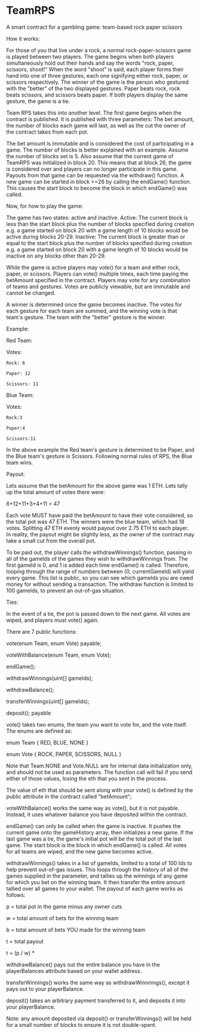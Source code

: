 # TeamRPS
A smart contract for a gambling game: team-based rock paper scissors

How it works:

For those of you that live under a rock, a normal rock-paper-scissors game is played between two players. The game begins when both players simultaneously hold out their hands and say the words "rock, paper, scissors, shoot!" When the word "shoot" is said, each player forms their hand into one of three gestures, each one signifying either rock, paper, or scissors respectively. The winner of the game is the person who gestured with the "better" of the two displayed gestures. Paper beats rock, rock beats scissors, and scissors beats paper. If both players display the same gesture, the game is a tie.

Team RPS takes this into another level. The first game begins when the contract is published. It is published with three parameters: The bet amount, the number of blocks each game will last, as well as the cut the owner of the contract takes from each pot.

The bet amount is immutable and is considered the cost of participating in a game.
The number of blocks is better explained with an example. Assume the number of blocks set is 5. Also assume that the current game of TeamRPS was initialized in block 20. This means that at block 26, the game is considered over and players can no longer participate in this game. Payouts from that game can be requested via the withdraw() function. A new game can be started in block >=26 by calling the endGame() function. This causes the start block to become the block in which endGame() was called.

Now, for how to play the game:

The game has two states: active and inactive.
Active: The current block is less than the start block plus the number of blocks specified during creation
  e.g. a game started on block 20 with a game length of 10 blocks would be active during blocks 20-29.
Inactive: The current block is greater than or equal to the start block plus the number of blocks specified during creation
  e.g. a game started on block 20 with a game length of 10 blocks would be inactive on any blocks other than 20-29.

While the game is active players may vote() for a team and either rock, paper, or scissors. Players can vote() multiple times, each time paying the betAmount specified in the contract. Players may vote for any combination of teams and gestures. Votes are publicly viewable, but are immutable and cannot be changed.

A winner is determined once the game becomes inactive. The votes for each gesture for each team are summed, and the winning vote is that team's gesture. The team with the "better" gesture is the winner.

Example:

Red Team:

  Votes:

    Rock: 6

    Paper: 12

    Scissors: 11

Blue Team:

  Votes:

    Rock:3

    Paper:4

    Scissors:11

In the above example the Red team's gesture is determined to be Paper, and the Blue team's gesture is Scissors. Following normal rules of RPS, the Blue team wins.

Payout:

Lets assume that the betAmount for the above game was 1 ETH. Lets tally up the total amount of votes there were:

  6+12+11+3+4+11 = 47

Each vote MUST have paid the betAmount to have their vote considered, so the total pot was 47 ETH. The winners were the blue team, which had 18 votes. Splitting 47 ETH evenly would payout over 2.75 ETH to each player. In reality, the payout might be slightly less, as the owner of the contract may take a small cut from the overall pot.

To be paid out, the player calls the withdrawWinnings() function, passing in all of the gameIds of the games they wish to withdrawWinnings from. The first gameId is 0, and 1 is added each time endGame() is called. Therefore, looping through the range of numbers between (0, currentGameId) will yield every game. This list is public, so you can see which gameIds you are owed money for without sending a transaction. The withdraw function is limited to 100 gameIds, to prevent an out-of-gas situation.

Ties:

In the event of a tie, the pot is passed down to the next game. All votes are wiped, and players must vote() again.

There are 7 public functions:

vote(enum Team, enum Vote) payable;

voteWithBalance(enum Team, enum Vote);

endGame();

withdrawWinnings(uint[] gameIds);

withdrawBalance();

transferWinnings(uint[] gameIds);

deposit(); payable

vote() takes two enums, the team you want to vote for, and the vote itself.
The enums are defined as:

enum Team { RED, BLUE, NONE }

enum Vote { ROCK, PAPER, SCISSORS, NULL }

Note that Team.NONE and Vote.NULL are for internal data initialization only, and should not be used as parameters. The function call will fail if you send either of those values, losing the eth that you sent in the process.

The value of eth that should be sent along with your vote() is defined by the public attribute in the contract called "betAmount";

voteWithBalance() works the same way as vote(), but it is not payable. Instead, it uses whatever balance you have deposited within the contract.

endGame() can only be called when the game is inactive. It pushes the current game onto the gameHistory array, then initializes a new game. If the last game was a tie, the game's initial pot will be the total pot of the last game. The start block is the block in which endGame() is called. All votes for all teams are wiped, and the new game becomes active.

withdrawWinnings() takes in a list of gameIds, limited to a total of 100 Ids to help prevent out-of-gas issues. This loops through the history of all of the games supplied in the parameter, and tallies up the winnings of any game for which you bet on the winning team. It then transfer the entire amount tallied over all games to your wallet. The payout of each game works as follows:

  p = total pot in the game minus any owner cuts

  w = total amount of bets for the winning team

  b = total amount of bets YOU made for the winning team

  t = total payout

  t = (p / w) *

withdrawBalance() pays out the entire balance you have in the playerBalances attribute based on your wallet address.

transferWinnings() works the same way as withdrawWinnnings(), except it pays out to your playerBalance.

deposit() takes an arbitrary payment transferred to it, and deposits it into your playerBalance.

Note: any amount deposited via deposit() or transferWinnings() will be held for a small number of blocks to ensure it is not double-spent.
